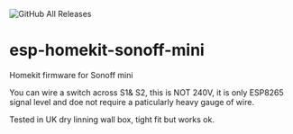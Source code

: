 ![GitHub All Releases](https://img.shields.io/github/downloads/maccoylton/esp-homekit-sonoff-mini/total)

# esp-homekit-sonoff-mini

Homekit firmware for Sonoff mini

You can wire a switch across S1& S2, this is NOT 240V, it is only ESP8265 signal level and doe not require a paticularly heavy gauge of wire. 


Tested in UK dry linning wall box, tight fit but works ok. 
